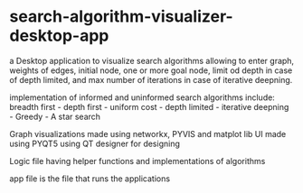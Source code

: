 # search-algorithm-visualizer-desktop-app
a Desktop application to visualize search algorithms allowing to enter graph, weights of edges, initial node, one or more goal node, limit od depth in case of depth limited, and max number of iterations in case of iterative deepning. 

implementation of informed and uninformed search algorithms include: breadth first - depth first - uniform cost - depth limited - iterative deepning - Greedy - A star search

Graph visualizations made using networkx, PYVIS and matplot lib
UI made using PYQT5 using QT designer for designing

Logic file having helper functions and implementations of algorithms 

app file is the file that runs the applications 
